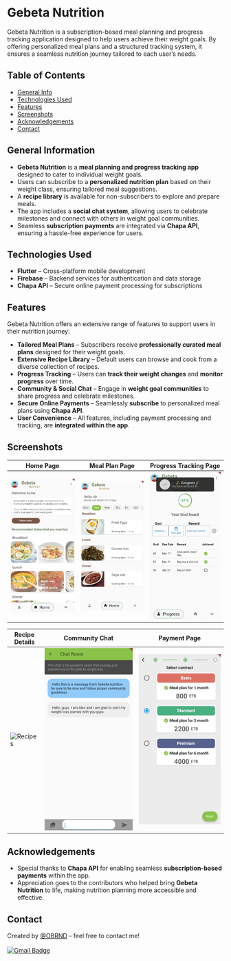 # Gebeta Nutrition

Gebeta Nutrition is a subscription-based meal planning and progress tracking application designed to help users achieve their weight goals. By offering personalized meal plans and a structured tracking system, it ensures a seamless nutrition journey tailored to each user’s needs.

## Table of Contents
* [General Info](#general-information)
* [Technologies Used](#technologies-used)
* [Features](#features)
* [Screenshots](#screenshots)
* [Acknowledgements](#acknowledgements)
* [Contact](#contact)

## General Information
- **Gebeta Nutrition** is a **meal planning and progress tracking app** designed to cater to individual weight goals.
- Users can subscribe to a **personalized nutrition plan** based on their weight class, ensuring tailored meal suggestions.
- A **recipe library** is available for non-subscribers to explore and prepare meals.
- The app includes a **social chat system**, allowing users to celebrate milestones and connect with others in weight goal communities.
- Seamless **subscription payments** are integrated via **Chapa API**, ensuring a hassle-free experience for users.

## Technologies Used
- **Flutter** – Cross-platform mobile development
- **Firebase** – Backend services for authentication and data storage
- **Chapa API** – Secure online payment processing for subscriptions

## Features
Gebeta Nutrition offers an extensive range of features to support users in their nutrition journey:
- **Tailored Meal Plans** – Subscribers receive **professionally curated meal plans** designed for their weight goals.
- **Extensive Recipe Library** – Default users can browse and cook from a diverse collection of recipes.
- **Progress Tracking** – Users can **track their weight changes** and **monitor progress** over time.
- **Community & Social Chat** – Engage in **weight goal communities** to share progress and celebrate milestones.
- **Secure Online Payments** – Seamlessly **subscribe** to personalized meal plans using **Chapa API**.
- **User Convenience** – All features, including payment processing and tracking, are **integrated within the app**.

## Screenshots

| Home Page              | Meal Plan Page        | Progress Tracking Page  |
| ---------------------- | ---------------------- | ---------------------- |
| ![Home](Screenshots/Home.jpg) | ![Meal Plan](Screenshots/MealPlan.jpg) | ![Progress](Screenshots/Progress.jpg) |

| Recipe Details        | Community Chat        | Payment Page           |
| ---------------------- | ---------------------- | ---------------------- |
| ![Recipes](Screenshots/RecipeDetails.jpg) | ![Chat](Screenshots/Chat.jpg) | ![Payment](Screenshots/Payment.jpg) |

## Acknowledgements
- Special thanks to **Chapa API** for enabling seamless **subscription-based payments** within the app.
- Appreciation goes to the contributors who helped bring **Gebeta Nutrition** to life, making nutrition planning more accessible and effective.

## Contact
Created by [@OBRND](https://github.com/OBRND) - feel free to contact me!</br></br>
<a href="mailto:obsannew@gmail.com">
    <img src="https://img.shields.io/badge/-obsannew@gmail.com-c14438?style=flat-square&logo=Gmail&logoColor=white" alt="Gmail Badge">
</a>

